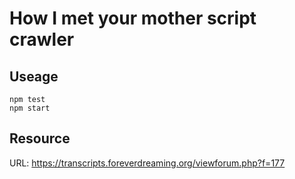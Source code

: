 # How I met your mother script crawler

## Useage
```
npm test
npm start
```

## Resource
URL: https://transcripts.foreverdreaming.org/viewforum.php?f=177
